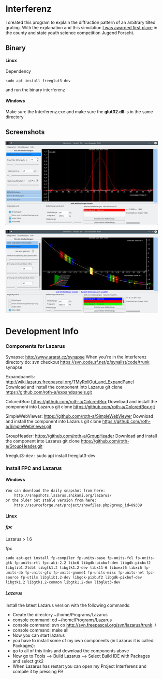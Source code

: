 # Interferenz

I created this program to explain the diffraction pattern of an arbitrary tilted grating. With the explanation and this simulation [I was awarded first place](http://www.jugend-forscht.de/projektdatenbank/simulation-der-interferenzbilder-am-n-fach-spalt.html) in the county and state youth science competition Jugend Forscht.

## Binary

#### Linux
Dependency
```
sudo apt install freeglut3-dev  
```
and run the binary interferenz

#### Windows 
Make sure the Interferenz.exe and make sure the **glut32.dll** is in the same directory


## Screenshots

![](screenshot.jpg)

![](screenshot2.png)

# Development  Info

### Components for Lazarus

Synapse:  http://www.ararat.cz/synapse
  When you're in the Interferenz directory do:
  svn checkout https://svn.code.sf.net/p/synalist/code/trunk synapse

Expandpanels:   http://wiki.lazarus.freepascal.org/TMyRollOut_and_ExpandPanel  
  Download and install the component into Lazarus
  git clone https://github.com/roth-a/expandpanels.git

ColoredBox:  https://github.com/roth-a/ColoredBox  Download and install the component into Lazarus
  git clone https://github.com/roth-a/ColoredBox.git

SimpleWebViewer: https://github.com/roth-a/SimpleWebViewer Download and install the component into Lazarus
	  git clone https://github.com/roth-a/SimpleWebViewer.git
      
GroupHeader:  https://github.com/roth-a/GroupHeader    Download and install the component into Lazarus
	  git clone https://github.com/roth-a/GroupHeader.git

freeglut3-dev  :  sudo apt install freeglut3-dev



### Install FPC and Lazarus 

#### Windows 
	You can download the daily snapshot from here:
		http://snapshots.lazarus.shikami.org/lazarus/
	or the older but stable version from here:
		http://sourceforge.net/project/showfiles.php?group_id=89339

#### Linux 

##### fpc

Lazarus  > 1.6

fpc

```
sudo apt-get install fp-compiler fp-units-base fp-units-fcl fp-units-gtk fp-units-rtl fpc-abi-2.2 libc6 libgdk-pixbuf-dev libgdk-pixbuf2 libglib1.2ldbl libgtk1.2 libgtk1.2-dev libx11-6 libxext6 libxi6 fp-units-db fp-units-gfx fp-units-gnome1 fp-units-misc fp-units-net fpc-source fp-utils libglib1.2-dev libgdk-pixbuf2 libgdk-pixbuf-dev libgtk1.2 libgtk1.2-common libgtk1.2-dev libglut3-dev
```


##### Lazarus

install the latest Lazarus version with the following commands:

* Create the directory ~/home/Programs/Lazarus
* console command: cd ~/home/Programs/Lazarus
* console command: svn co http://svn.freepascal.org/svn/lazarus/trunk ./
* console command: make all
* Now you can start lazarus
* you have to install some of my own components (in Lazarus it is called Packages):
* go to all of this links and download the components above 
* Now go to Tools --> Build Lazarus --> Select Build IDE with Packages and select gtk2 
* When Lazarus has restart you can open my Project Interferenz and compile it by pressing F9

	
